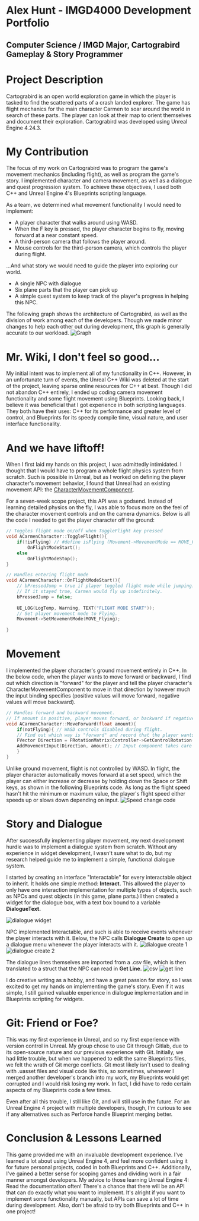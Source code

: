 # Alex Hunt - IMGD4000 Development Portfolio
## Computer Science / IMGD Major, Cartograbird Gameplay & Story Programmer

# Project Description
Cartograbird is an open world exploration game in which the player is tasked to find the scattered parts of a crash landed explorer. The game has flight mechanics for the main character Carmen to soar around the world in search of these parts. The player can look at their map to orient themselves and document their exploration. Cartograbird was developed using Unreal Engine 4.24.3.

# My Contribution
The focus of my work on Cartograbird was to program the game's movement mechanics (including flight), as well as program the game's story. I implemented character and camera movement, as well as a dialogue and quest progression system. To achieve these objectives, I used both C++ and Unreal Engine 4's Blueprints scripting language.

As a team, we determined what movement functionality I would need to implement:
- A player character that walks around using WASD.
- When the F key is pressed, the player character begins to fly, moving forward at a near constant speed.
- A third-person camera that follows the player around.
- Mouse controls for the third-person camera, which controls the player during flight.

...And what story we would need to guide the player into exploring our world.
- A single NPC with dialogue
- Six plane parts that the player can pick up
- A simple quest system to keep track of the player's progress in helping this NPC.

The following graph shows the architecture of Cartograbird, as well as the division of work among each of the developers. Though we made minor changes to help each other out during development, this graph is generally accurate to our workload.
![Graph](https://github.com/alexmhunt/cartograbirdportfolio/blob/master/graph.png?raw=true)

# Mr. Wiki, I don't feel so good...
My initial intent was to implement all of my functionality in C++. However, in an unfortunate turn of events, the Unreal C++ Wiki was deleted at the start of the project, leaving sparse online resources for C++ at best. Though I did not abandon C++ entirely, I ended up coding camera movement functionality and some flight movement using Blueprints.
Looking back, I believe it was beneficial that I got experience in both scripting languages. They both have their uses: C++ for its performance and greater level of control, and Blueprints for its speedy compile time, visual nature, and user interface functionality.

# And we have liftoff!
When I first laid my hands on this project, I was admittedly intimidated. I thought that I would have to program a whole flight physics system from scratch. Such is possible in Unreal, but as I worked on defining the player character's movement behavior, I found that Unreal had an existing movement API: the [CharacterMovementComponent](https://docs.unrealengine.com/en-US/API/Runtime/Engine/GameFramework/UCharacterMovementComponent/index.html). 

For a seven-week scope project, this API was a godsend. Instead of learning detailed physics on the fly, I was able to focus more on the feel of the character movement controls and on the camera dynamics. Below is all the code I needed to get the player character off the ground:

```c++
// Toggles flight mode on/off when ToggleFlight key pressed
void ACarmenCharacter::ToggleFlight(){
	if(!isFlying) // #define isFlying (Movement->MovementMode == MOVE_Flying)
		OnFlightModeStart();
	else
		OnFlightModeStop();
}

// Handles entering flight mode
void ACarmenCharacter::OnFlightModeStart(){
	// bPressedJump = true if player toggled flight mode while jumping.
	// If it stayed true, Carmen would fly up indefinitely.
	bPressedJump = false; 
	
	UE_LOG(LogTemp, Warning, TEXT("FLIGHT MODE START"));
	// Set player movement mode to Flying.
	Movement->SetMovementMode(MOVE_Flying);
	
}

```

# Movement
I implemented the player character's ground movement entirely in C++. In the below code, when the player wants to move forward or backward, I find out which direction is "forward" for the player and tell the player character's CharacterMovementComponent to move in that direction by however much the input binding specifies (positive values will move forward, negative values will move backward).
```c++
// Handles forward and backward movement.
// If amount is positive, player moves forward, or backward if negative.
void ACarmenCharacter::MoveForward(float amount){
	if(notFlying){ // WASD controls disabled during flight.
	// Find out which way is "forward" and record that the player wants to move that way.
	FVector Direction = FRotationMatrix(Controller->GetControlRotation()).GetScaledAxis(EAxis::X);
	AddMovementInput(Direction, amount); // Input component takes care of the rest!
	}
}
```
Unlike ground movement, flight is not controlled by WASD. In flight, the player character automatically moves forward at a set speed, which the player can either increase or decrease by holding down the Space or Shift keys, as shown in the following Blueprints code. As long as the flight speed hasn't hit the minimum or maximum value, the player's flight speed either speeds up or slows down depending on input.
![Speed change code](https://github.com/alexmhunt/cartograbirdportfolio/raw/master/speedcode.PNG)

# Story and Dialogue
After successfully implementing player movement, my next development hurdle was to implement a dialogue system from scratch. Without any experience in widget development, I wasn't sure what to do, but my research helped guide me to implement a simple, functional dialogue system. 

I started by creating an interface "Interactable" for every interactable object to inherit. It holds one simple method: **Interact.** This allowed the player to only have one interaction implementation for multiple types of objects, such as NPCs and quest objects (in this game, plane parts.) I then created a widget for the dialogue box, with a text box bound to a variable **DialogueText.**

![dialogue widget](https://github.com/alexmhunt/cartograbirdportfolio/blob/master/dialoguewindow.PNG?raw=true)

NPC implemented Interactable, and such is able to receive events whenever the player interacts with it. Below, the NPC calls **Dialogue Create** to open up a dialogue menu whenever the player interacts with it.
![dialogue create 1](https://github.com/alexmhunt/cartograbirdportfolio/blob/master/dialoguecreate.PNG?raw=true)
![dialogue create 2](https://github.com/alexmhunt/cartograbirdportfolio/blob/master/dialoguecreateend.PNG?raw=true)

The dialogue lines themselves are imported from a .csv file, which is then translated to a struct that the NPC can read in **Get Line.**
![csv](https://github.com/alexmhunt/cartograbirdportfolio/blob/master/csv.PNG?raw=true)
![get line](https://github.com/alexmhunt/cartograbirdportfolio/blob/master/getline.PNG?raw=true)

I do creative writing as a hobby, and have a great passion for story, so I was excited to get my hands on implementing the game's story. Even if it was simple, I still gained valuable experience in dialogue implementation and in Blueprints scripting for widgets.

# Git: Friend or Foe?
This was my first experience in Unreal, and so my first experience with version control in Unreal. My group chose to use Git through Gitlab, due to its open-source nature and our previous experience with Git. Initially, we had little trouble, but when we happened to edit the same Blueprints files, we felt the wrath of Git merge conflicts. Git most likely isn't used to dealing with .uasset files and visual code like this, so sometimes, whenever I merged another developer's branch into my work, my Blueprints would get corrupted and I would risk losing my work. In fact, I did have to redo certain aspects of my Blueprints code a few times.

Even after all this trouble, I still like Git, and will still use in the future. For an Unreal Engine 4 project with multiple developers, though, I'm curious to see if any alternatives such as Perforce handle Blueprint merging better.

# Conclusion & Lessons Learned
This game provided me with an invaluable development experience. I've learned a lot about using Unreal Engine 4, and feel more confident using it for future personal projects, coded in both Blueprints and C++. Additionally, I've gained a better sense for scoping games and dividing work in a fair manner amongst developers.
My advice to those learning Unreal Engine 4: Read the documentation often! There's a chance that there will be an API that can do exactly what you want to implement. It's alright if you want to implement some functionality manually, but APIs can save a lot of time during development. Also, don't be afraid to try both Blueprints and C++ in one project!
